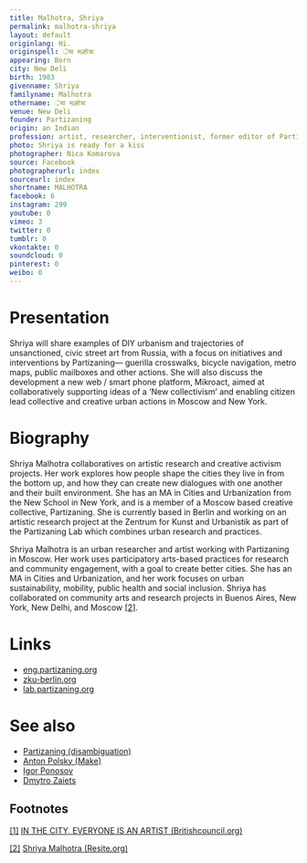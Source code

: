 ```yaml
---
title: Malhotra, Shriya
permalink: malhotra-shriya
layout: default
originlang: Hi.
originspell: ्रेया मल्होत्रा
appearing: Born
city: New Deli
birth: 1983
givenname: Shriya
familyname: Malhotra
othername: ्रेया मल्होत्रा
venue: New Deli
founder: Partizaning
origin: an Indian
profession: artist, researcher, interventionist, former editor of Partizaning, living and working at New Deli
photo: Shriya is ready for a kiss
photographer: Nica Komarova
source: Facebook
photographerurl: index
sourceurl: index
shortname: MALHOTRA
facebook: 6
instagram: 299
youtube: 0
vimeo: 3
twitter: 0
tumblr: 0
vkontakte: 0
soundcloud: 0
pinterest: 0
weibo: 0
---
```


<!---
To edit top block see
icon "Meta Data"
on right menu
Full edit instructions
indexmod.gq/edit
-->

# Presentation

Shriya will share examples of DIY urbanism and trajectories of unsanctioned, civic street art from Russia, with a focus on initiatives and interventions by Partizaning— guerilla crosswalks, bicycle navigation, metro maps, public mailboxes and other actions. She will also discuss the development a new web / smart phone platform, Mikroact, aimed at collaboratively supporting ideas of a ‘New collectivism’ and enabling citizen lead collective and creative urban actions in Moscow and New York.

# Biography

Shriya Malhotra collaboratives on artistic research and creative activism projects. Her work explores how people shape the cities they live in from the bottom up, and how they can create new dialogues with one another and their built environment. She has an MA in Cities and Urbanization from the New School in New York, and is a member of a Moscow based creative collective, Partizaning. She is currently based in Berlin and working on an artistic research project at the Zentrum for Kunst and Urbanistik as part of the Partizaning Lab which combines urban research and practices.


Shriya Malhotra is an urban researcher and artist working with Partizaning in Moscow. Her work uses participatory arts-based practices for research and community engagement, with a goal to create better cities. She has an MA in Cities and Urbanization, and her work focuses on urban sustainability, mobility, public health and social inclusion. Shriya has collaborated on community arts and research projects in Buenos Aires, New York, New Delhi, and Moscow <span id="a2">[\[2\]](#f2)</span>.

# Links

+ [eng.partizaning.org](eng.partizaning.org)
+ [zku-berlin.org](zku-berlin.org)
+ [lab.partizaning.org](lab.partizaning.org)

# See also

+ [Partizaning (disambiguation)](partizaning-disambiguation)
+ [Anton Polsky (Make)](polsky-anton-make)
+ [Igor Ponosov](ponosov-igor)
+ [Dmytro Zaiets](zaiets-dmytro)

## Footnotes



[[1]](#a1) <span id="f1"></span> [IN THE CITY, EVERYONE IS AN ARTIST (Britishcouncil.org)](https://www.britishcouncil.org/sites/default/files/shriyamalhotra_a4_digital_highres.pdf)


[[2]](#a2) <span id="f2"></span> [Shriya Malhotra (Resite.org)](https://www.resite.org/speakers/shriya-malhotra)
